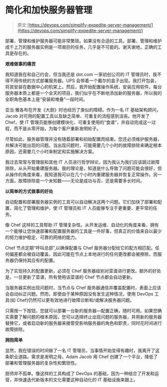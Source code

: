 # 简化和加快服务器管理

> 原文:[https://devops.com/simplify-expedite-server-management/](https://devops.com/simplify-expedite-server-management/)

部署、管理和维护服务器可能非常繁琐。如果没有合适的工具，部署、管理和维护成千上万的服务器实例是一项艰巨的任务，几乎是不可能的。谢天谢地，正确的工具是存在的。

**艰难做事的痛苦**

我知道我在和自己约会，但当我还是 dot.com 一家初创公司的 IT 管理员时，我不得不用传统的方式部署服务器。UPS 会带着一个戴尔的盒子出现。我打开包装，将其安装在数据中心的机架上。然后，我开始配置操作系统，安装应用软件。每台服务器本质上都是一个全天的项目，我们似乎在不断地添加新的服务器，所以我的全职角色基本上是“安装和堆叠”一段时间。

亚当·雅各布在开发《大厨》时也经历了类似的障碍。作为一名 IT 基础架构顾问，Jacob 对可用的配置工具以及缺乏简单、可重复的流程感到沮丧。他开发了 Chef，使 IT 管理员能够创建模块化、可重复使用的“食谱”，并自动完成这一过程，而不是从零开始，为每个客户重新发明轮子。

尽管如此，服务器管理并没有随着部署和初始配置而结束。您还必须维护服务器，并解决可能出现的问题。当出现问题时，可能需要几个小时的故障排除来确定根本原因，还需要几个小时来制定和实施解决方案。

我过去常常与管理层和其他 IT 人员进行哲学辩论，因为我认为我们应该跳过故障排除，从头开始重建服务器。我的理论是，知道是什么导致了问题可能会很好，但从操作的角度来看，我知道我可以在几个小时内重建服务器并恢复正常操作。另一方面，故障排除是一个未知数——无论是成功与否，还是需要多长时间。

**以简单的方式做事的好处**

自动配置和部署服务器实例的工具可以自动解决这两个问题。它们加快了部署和配置，简化了管理和维护，使 IT 管理员和 IT 人员能够专注于更重要、更平常的任务。

像 Chef 这样的工具帮助 IT 管理复杂性。从开发运维、自动化的角度来看，拥有一个能够让您快速部署和配置服务器的工具是一件好事，但真正的价值来自以最少的努力维护稳定、可靠的网络的能力。

Chef 节点定期“呼叫总部”,以确保配置与 Chef 服务器分配给它的配方相匹配。任何偏差都会被自动覆盖，因此可能在节点上本地进行的任何更改都会被擦除，而服务器仍保持其应有的配置。

为了实现持久的配置更新，必须在 Chef 服务器级别对菜谱进行更改。额外的好处是，一旦更新了菜谱，所有使用该菜谱的 Chef 节点都会自动更新。

当服务器实例出现问题时，当节点与 Chef 服务器通信并覆盖配置时，表面上应该会自动纠正问题。然而，即使由于某种原因没有发生这种情况，使用 DevOps 工具(如 Chef)仍然可以更有效地进行故障诊断和/或解决服务器问题。

只需按一下按钮，您就可以部署一台新的服务器—配置正确，随时可用。如果您确实需要了解问题的根本原因，您可以选择终止出现问题的服务器，并用新的服务器替换它，或者启动新的服务器来接管受影响服务器的角色和职责，同时花时间进行故障排除。

**拥抱简单**

显然，我在错误的时间做了一名 IT 管理员，当事情开始变得有趣时，我离开了这条职业道路。需求是发明之母，Adam Jacob 用 Chef 创建了一个平台，降低了部署和管理服务器的复杂性和繁琐性。

厨师并不孤单。像这样的工具构成了 DevOps 的基础，因为一种结合了开发和运营，并快速迭代新版本的文化需要这种自动化的 IT 基础设施来跟上。